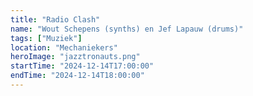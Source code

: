 ```yaml
---
title: "Radio Clash"
name: "Wout Schepens (synths) en Jef Lapauw (drums)"
tags: ["Muziek"]
location: "Mechaniekers"
heroImage: "jazztronauts.png"
startTime: "2024-12-14T17:00:00"
endTime: "2024-12-14T18:00:00"
---
```

